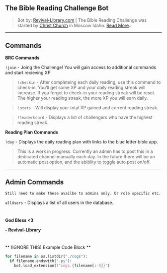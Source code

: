 The Bible Reading Challenge Bot
---

>Bot by: [Revival-Library.com](https://revival-library.com) | The Bible Reading Challenge was started by [Christ Church](https://biblereading.christkirk.com/) in Moscow Idaho.
[Read More](https://revival-library.com/bible-reading-challenge)...

---
Commands
---
**BRC Commands**

`!join` - Joing the Challenge! You will gain access to additional commands and start recieving XP
>`!checkin` - After completeing each daily reading, use this command to check-in. You'll get some XP and your daily reading streak will increase. If you forget to check-in your reading streak will be reset. The higher your reading streak, the more XP you will earn daily.

>`!stats` - Will display your total XP gained and current reading streak.

>`!leaderboard` - Displays a list of challengers who have the highest reading streak.

**Reading Plan Commands**

`!day` - Displays the daily reading plan with links to the blue letter bible app.
> This is a work in progress. Currently an admin has to post this in a dedicated channel manually each day. In the future there will be an automatic post option, and the abiblity to toggle auto post on/off.


---
Admin Commands
---
`Still need to make these availbe to admins only. Or role specific etc.`

`allUsers` - Displays a list of all users in the database.

#
**God Bless <3**
 
**- Revival-Library**

#

** (IGNORE THIS) Example Code Block **
```python
for filename in os.listdir("./cogs"):
  if filename.endswith(".py"):
    bot.load_extension(f"cogs.{filename[:-3]}")
```